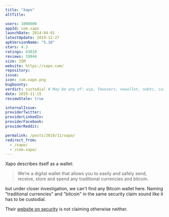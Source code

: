 ```yaml
---
title: "Xapo"
altTitle: 

users: 1000000
appId: com.xapo
launchDate: 2014-04-01
latestUpdate: 2019-12-27
apkVersionName: "5.16"
stars: 4.3
ratings: 43018
reviews: 19944
size: 35M
website: https://xapo.com/
repository: 
issue: 
icon: com.xapo.png
bugbounty: 
verdict: custodial # May be any of: wip, fewusers, nowallet, nobtc, custodial, nosource, nonverifiable, verifiable, bounty
date: 2019-11-15
reviewStale: true

internalIssue: 
providerTwitter: 
providerLinkedIn: 
providerFacebook: 
providerReddit: 

permalink: /posts/2019/11/xapo/
redirect_from:
  - /xapo/
  - /com.xapo/
---
```



Xapo describes itself
as a wallet:

> We’re a digital wallet that allows you to easily and safely send, receive,
> store and spend any traditional currencies and bitcoin.

but under closer investigation, we can't find any Bitcoin wallet here. Naming
"traditional currencies" and "bitcoin" in the same security
claim sound like it has to be custodial.

Their [website on security](https://xapo.com/en/security) is not claiming
otherwise neither.
